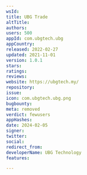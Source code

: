 ```yaml
---
wsId: 
title: UBG Trade
altTitle: 
authors: 
users: 500
appId: com.ubgtech.ubg
appCountry: 
released: 2022-02-27
updated: 2021-11-01
version: 1.0.1
stars: 
ratings: 
reviews: 
website: https://ubgtech.my/
repository: 
issue: 
icon: com.ubgtech.ubg.png
bugbounty: 
meta: removed
verdict: fewusers
appHashes: 
date: 2024-02-05
signer: 
twitter: 
social: 
redirect_from: 
developerName: UBG Technology
features: 

---
```


